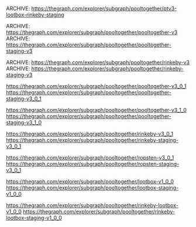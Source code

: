 ARCHIVE: https://thegraph.com/explorer/subgraph/pooltogether/ptv3-lootbox-rinkeby-staging

ARCHIVE: https://thegraph.com/explorer/subgraph/pooltogether/pooltogether-v3
ARCHIVE: https://thegraph.com/explorer/subgraph/pooltogether/pooltogether-staging-v3

ARCHIVE: https://thegraph.com/explorer/subgraph/pooltogether/rinkeby-v3
ARCHIVE: https://thegraph.com/explorer/subgraph/pooltogether/rinkeby-staging-v3

https://thegraph.com/explorer/subgraph/pooltogether/pooltogether-v3_0_1
https://thegraph.com/explorer/subgraph/pooltogether/pooltogether-staging-v3_0_1

https://thegraph.com/explorer/subgraph/pooltogether/pooltogether-v3_1_0
https://thegraph.com/explorer/subgraph/pooltogether/pooltogether-staging-v3_1_0

https://thegraph.com/explorer/subgraph/pooltogether/rinkeby-v3_0_1
https://thegraph.com/explorer/subgraph/pooltogether/rinkeby-staging-v3_0_1

https://thegraph.com/explorer/subgraph/pooltogether/ropsten-v3_0_1
https://thegraph.com/explorer/subgraph/pooltogether/ropsten-staging-v3_0_1


https://thegraph.com/explorer/subgraph/pooltogether/lootbox-v1_0_0
https://thegraph.com/explorer/subgraph/pooltogether/lootbox-staging-v1_0_0

https://thegraph.com/explorer/subgraph/pooltogether/rinkeby-lootbox-v1_0_0
https://thegraph.com/explorer/subgraph/pooltogether/rinkeby-lootbox-staging-v1_0_0